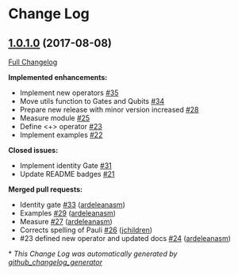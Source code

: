 # Change Log

## [1.0.1.0](https://github.com/ardeleanasm/qchas/tree/1.0.1.0) (2017-08-08)
[Full Changelog](https://github.com/ardeleanasm/qchas/compare/1.0.0...1.0.1.0)

**Implemented enhancements:**

- Implement new operators [\#35](https://github.com/ardeleanasm/qchas/issues/35)
- Move utils function to Gates and Qubits [\#34](https://github.com/ardeleanasm/qchas/issues/34)
- Prepare new release with minor version increased [\#28](https://github.com/ardeleanasm/qchas/issues/28)
- Measure module [\#25](https://github.com/ardeleanasm/qchas/issues/25)
- Define \<+\>  operator [\#23](https://github.com/ardeleanasm/qchas/issues/23)
- Implement examples [\#22](https://github.com/ardeleanasm/qchas/issues/22)

**Closed issues:**

- Implement identity Gate [\#31](https://github.com/ardeleanasm/qchas/issues/31)
- Update README badges [\#21](https://github.com/ardeleanasm/qchas/issues/21)

**Merged pull requests:**

- Identity gate [\#33](https://github.com/ardeleanasm/qchas/pull/33) ([ardeleanasm](https://github.com/ardeleanasm))
- Examples [\#29](https://github.com/ardeleanasm/qchas/pull/29) ([ardeleanasm](https://github.com/ardeleanasm))
- Measure [\#27](https://github.com/ardeleanasm/qchas/pull/27) ([ardeleanasm](https://github.com/ardeleanasm))
- Corrects spelling of Pauli [\#26](https://github.com/ardeleanasm/qchas/pull/26) ([jchildren](https://github.com/jchildren))
- \#23 defined new operator and updated docs [\#24](https://github.com/ardeleanasm/qchas/pull/24) ([ardeleanasm](https://github.com/ardeleanasm))



\* *This Change Log was automatically generated by [github_changelog_generator](https://github.com/skywinder/Github-Changelog-Generator)*
